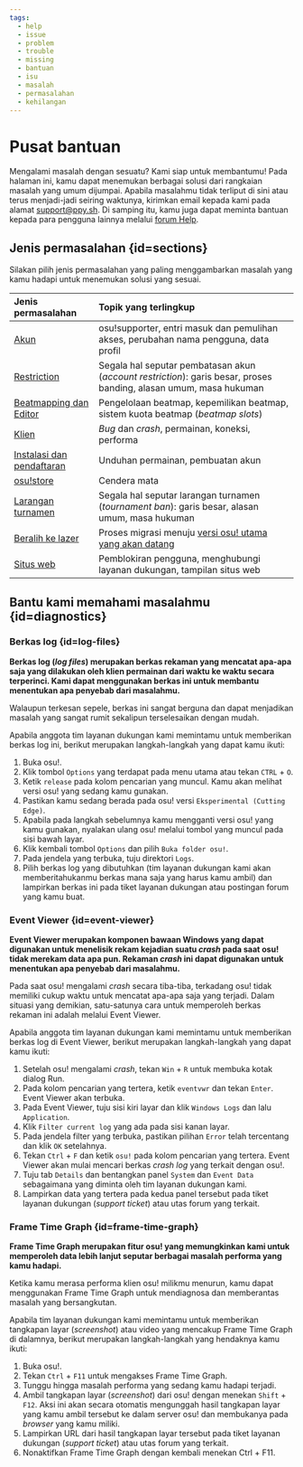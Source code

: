 ```yaml
---
tags:
  - help
  - issue
  - problem
  - trouble
  - missing
  - bantuan
  - isu
  - masalah
  - permasalahan
  - kehilangan
---
```


# Pusat bantuan

Mengalami masalah dengan sesuatu? Kami siap untuk membantumu! Pada halaman ini, kamu dapat menemukan berbagai solusi dari rangkaian masalah yang umum dijumpai. Apabila masalahmu tidak terliput di sini atau terus menjadi-jadi seiring waktunya, kirimkan email kepada kami pada alamat [support@ppy.sh](mailto:support@ppy.sh). Di samping itu, kamu juga dapat meminta bantuan kepada para pengguna lainnya melalui [forum Help](https://osu.ppy.sh/community/forums/5).

## Jenis permasalahan {id=sections}

Silakan pilih jenis permasalahan yang paling menggambarkan masalah yang kamu hadapi untuk menemukan solusi yang sesuai.

| Jenis permasalahan | Topik yang terlingkup |
| :-- | :-- |
| [Akun](/wiki/Help_centre/Account) | osu!supporter, entri masuk dan pemulihan akses, perubahan nama pengguna, data profil |
| [Restriction](/wiki/Help_centre/Account_restrictions) | Segala hal seputar pembatasan akun (*account restriction*): garis besar, proses banding, alasan umum, masa hukuman |
| [Beatmapping dan Editor](/wiki/Help_centre/Beatmapping) | Pengelolaan beatmap, kepemilikan beatmap, sistem kuota beatmap (*beatmap slots*) |
| [Klien](/wiki/Help_centre/Client) | *Bug* dan *crash*, permainan, koneksi, performa |
| [Instalasi dan pendaftaran](/wiki/Help_centre/Installation_and_registration) | Unduhan permainan, pembuatan akun |
| [osu!store](/wiki/Help_centre/Store) | Cendera mata |
| [Larangan turnamen](/wiki/Help_centre/Tournament_bans) | Segala hal seputar larangan turnamen (*tournament ban*): garis besar, alasan umum, masa hukuman |
| [Beralih ke lazer](/wiki/Help_centre/Upgrading_to_lazer) | Proses migrasi menuju [versi osu! utama yang akan datang](/wiki/Client/Release_stream/Lazer) |
| [Situs web](/wiki/Help_centre/Website) | Pemblokiran pengguna, menghubungi layanan dukungan, tampilan situs web |

## Bantu kami memahami masalahmu {id=diagnostics}

### Berkas log {id=log-files}

**Berkas log (*log files*) merupakan berkas rekaman yang mencatat apa-apa saja yang dilakukan oleh klien permainan dari waktu ke waktu secara terperinci. Kami dapat menggunakan berkas ini untuk membantu menentukan apa penyebab dari masalahmu.**

Walaupun terkesan sepele, berkas ini sangat berguna dan dapat menjadikan masalah yang sangat rumit sekalipun terselesaikan dengan mudah.

Apabila anggota tim layanan dukungan kami memintamu untuk memberikan berkas log ini, berikut merupakan langkah-langkah yang dapat kamu ikuti:

1. Buka osu!.
2. Klik tombol `Options` yang terdapat pada menu utama atau tekan `CTRL` + `O`.
3. Ketik `release` pada kolom pencarian yang muncul. Kamu akan melihat versi osu! yang sedang kamu gunakan.
4. Pastikan kamu sedang berada pada osu! versi `Eksperimental (Cutting Edge)`.
5. Apabila pada langkah sebelumnya kamu mengganti versi osu! yang kamu gunakan, nyalakan ulang osu! melalui tombol yang muncul pada sisi bawah layar.
6. Klik kembali tombol `Options` dan pilih `Buka folder osu!`.
7. Pada jendela yang terbuka, tuju direktori `Logs`.
8. Pilih berkas log yang dibutuhkan (tim layanan dukungan kami akan memberitahukanmu berkas mana saja yang harus kamu ambil) dan lampirkan berkas ini pada tiket layanan dukungan atau postingan forum yang kamu buat.

### Event Viewer {id=event-viewer}

**Event Viewer merupakan komponen bawaan Windows yang dapat digunakan untuk menelisik rekam kejadian suatu *crash* pada saat osu! tidak merekam data apa pun. Rekaman *crash* ini dapat digunakan untuk menentukan apa penyebab dari masalahmu.**

Pada saat osu! mengalami *crash* secara tiba-tiba, terkadang osu! tidak memiliki cukup waktu untuk mencatat apa-apa saja yang terjadi. Dalam situasi yang demikian, satu-satunya cara untuk memperoleh berkas rekaman ini adalah melalui Event Viewer.

Apabila anggota tim layanan dukungan kami memintamu untuk memberikan berkas log di Event Viewer, berikut merupakan langkah-langkah yang dapat kamu ikuti:

1. Setelah osu! mengalami *crash*, tekan `Win` + `R` untuk membuka kotak dialog Run.
2. Pada kolom pencarian yang tertera, ketik `eventvwr` dan tekan `Enter`. Event Viewer akan terbuka.
3. Pada Event Viewer, tuju sisi kiri layar dan klik `Windows Logs` dan lalu `Application`.
4. Klik `Filter current log` yang ada pada sisi kanan layar.
5. Pada jendela filter yang terbuka, pastikan pilihan `Error` telah tercentang dan klik `OK` setelahnya.
6. Tekan `Ctrl` + `F` dan ketik `osu!` pada kolom pencarian yang tertera. Event Viewer akan mulai mencari berkas *crash log* yang terkait dengan osu!.
7. Tuju tab `Details` dan bentangkan panel `System` dan `Event Data` sebagaimana yang diminta oleh tim layanan dukungan kami.
8. Lampirkan data yang tertera pada kedua panel tersebut pada tiket layanan dukungan (*support ticket*) atau utas forum yang terkait.

### Frame Time Graph {id=frame-time-graph}

**Frame Time Graph merupakan fitur osu! yang memungkinkan kami untuk memperoleh data lebih lanjut seputar berbagai masalah performa yang kamu hadapi.**

Ketika kamu merasa performa klien osu! milikmu menurun, kamu dapat menggunakan Frame Time Graph untuk mendiagnosa dan memberantas masalah yang bersangkutan.

Apabila tim layanan dukungan kami memintamu untuk memberikan tangkapan layar (*screenshot*) atau video yang mencakup Frame Time Graph di dalamnya, berikut merupakan langkah-langkah yang hendaknya kamu ikuti:

1. Buka osu!.
2. Tekan `Ctrl` + `F11` untuk mengakses Frame Time Graph.
3. Tunggu hingga masalah performa yang sedang kamu hadapi terjadi.
4. Ambil tangkapan layar (*screenshot*) dari osu! dengan menekan `Shift` + `F12`. Aksi ini akan secara otomatis mengunggah hasil tangkapan layar yang kamu ambil tersebut ke dalam server osu! dan membukanya pada *browser* yang kamu miliki.
5. Lampirkan URL dari hasil tangkapan layar tersebut pada tiket layanan dukungan (*support ticket*) atau utas forum yang terkait.
6. Nonaktifkan Frame Time Graph dengan kembali menekan Ctrl + F11.
